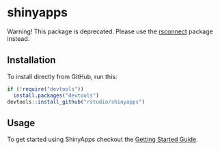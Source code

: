 shinyapps
=======================================================

Warning! This package is deprecated. Please use the [rsconnect](https://github.com/rstudio/rsconnect) package instead.

## Installation

To install directly from GitHub, run this:

```r
if (!require("devtools"))
  install.packages("devtools")
devtools::install_github("rstudio/shinyapps")
```

## Usage

To get started using ShinyApps checkout the [Getting Started Guide](http://shiny.rstudio.com/articles/shinyapps.html).
